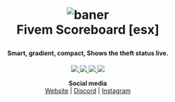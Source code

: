 <h1 align="center">

  ![baner](https://cdn.discordapp.com/attachments/690293292964773969/759700939661246484/crazyfox-min.png)
  <br>
  Fivem Scoreboard [esx]
  <br>
</h1>

<h4 align="center">Smart, gradient, compact, Shows the theft status live. </h4>

<p align="center">
  <a href="https://visualstudio.microsoft.com/downloads/" target="_blank">
    <img src="https://img.shields.io/badge/Visual Studio-2017-50379b.svg?longCache=true&style=for-the-badge">
  </a>
  <a href="https://docs.microsoft.com/en-us/dotnet/csharp/whats-new/csharp-7" target="_blank">
    <img src="https://img.shields.io/badge/Language-Lua 5.4.3-6bf15b.svg?longCache=true&style=for-the-badge">
  </a>
  <a href="https://opensource.org/licenses/MIT" target="_blank">
      <img src="https://img.shields.io/badge/licence-MIT-FFA726.svg?longCache=true&style=for-the-badge">
  </a> 
  <a href="https://me.pay.ir/CrazyFox" target="_blank">
    <img src="https://img.shields.io/badge/Donate-%E2%99%A5-ffce00.svg?longCache=true&style=for-the-badge">
  </a>
</p>

<p align="center">
  <b>Social media</b><br>
  <a href="https://foxteam.ir">Website</a> |
  <a href="https://discord.gg/QhxE9pwwuM">Discord</a> |
  <a href="https://instagram.com/crazyfox.exe">Instagram</a>

</p>
